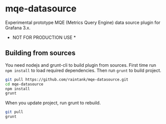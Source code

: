 # mqe-datasource

Experimental prototype MQE (Metrics Query Engine) data source plugin for Grafana 3.x.
* NOT FOR PRODUCTION USE *

## Building from sources
You need nodejs and grunt-cli to build plugin from sources.
First time run `npm install` to load required dependencies. Then run `grunt` to build project.
```sh
git pull https://github.com/raintank/mqe-datasource.git
cd mqe-datasource
npm install
grunt
```

When you update project, run grunt to rebuild.
```sh
git pull
grunt
```